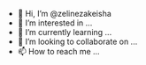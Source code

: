 - 👋 Hi, I’m @zelinezakeisha
- 👀 I’m interested in ...
- 🌱 I’m currently learning ...
- 💞️ I’m looking to collaborate on ...
- 📫 How to reach me ...

<!---
zelinezakeisha/zelinezakeisha is a ✨ special ✨ repository because its `README.md` (this file) appears on your GitHub profile.
You can click the Preview link to take a look at your changes.
--->
